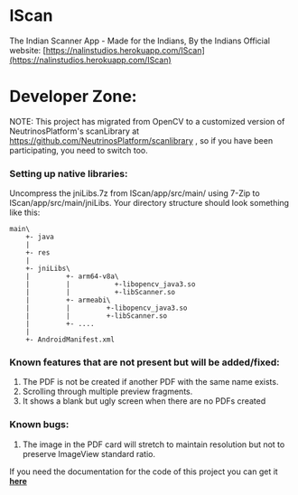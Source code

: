 # IScan
The Indian Scanner App - Made for the Indians, By the Indians
Official website: [https://nalinstudios.herokuapp.com/IScan](https://nalinstudios.herokuapp.com/IScan)  

# Developer Zone:
NOTE: This project has migrated from OpenCV to a customized version of NeutrinosPlatform's scanLibrary at https://github.com/NeutrinosPlatform/scanlibrary , so if you have been participating, you need to switch too.
### Setting up native libraries:

Uncompress the jniLibs.7z from IScan/app/src/main/ using 7-Zip to IScan/app/src/main/jniLibs. Your directory structure should look something like this:
~~~shell
main\
    +- java
    |
    +- res
    |
    +- jniLibs\
    |         +- arm64-v8a\
    |         |           +-libopencv_java3.so
    |         |           +-libScanner.so
    |         +- armeabi\
    |         |         +-libopencv_java3.so
    |         |         +-libScanner.so
    |         +- ....
    |
    +- AndroidManifest.xml
~~~

### Known features that are not present but will be added/fixed:
1) The PDF is not be created if another PDF with the same name exists.
2) Scrolling through multiple preview fragments.
3) It shows a blank but ugly screen when there are no PDFs created

### Known bugs:
1) The image in the PDF card will stretch to maintain resolution but not to preserve ImageView standard ratio.

If you need the documentation for the code of this project you can get it **[here](https://nalin-2005.github.io/IScan)**
